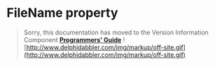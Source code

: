 # FileName property #

> Sorry, this documentation has moved to the Version Information Component **[Programmers' Guide](http://wiki.delphidabbler.com/index.php/Docs/TPJVersionInfoFileName)** ![http://www.delphidabbler.com/img/markup/off-site.gif](http://www.delphidabbler.com/img/markup/off-site.gif)
